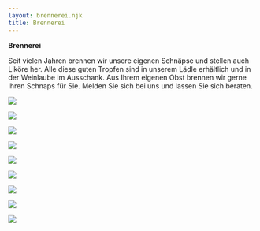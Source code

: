 ```yaml
---
layout: brennerei.njk
title: Brennerei
---
```

**Brennerei**

Seit vielen Jahren brennen wir unsere eigenen Schnäpse und stellen auch Liköre her. Alle diese guten Tropfen sind in unserem Lädle erhältlich und in der Weinlaube im Ausschank. Aus Ihrem eigenen Obst brennen wir gerne Ihren Schnaps für Sie. Melden Sie sich bei uns und lassen Sie sich beraten.

![](/assets/img/03_brennerei_volz_08.jpeg)

![](/assets/img/03_brennerei_volz_01.jpeg)

![](/assets/img/03_brennerei_volz_04.jpeg)

![](/assets/img/03_brennerei_volz_05.jpeg)

![](/assets/img/03_brennerei_volz_07.jpeg)

![](/assets/img/03_brennerei_volz_03.jpeg)

![](/assets/img/03_brennerei_volz_06.jpeg)

![](/assets/img/03_brennerei_volz_02.jpeg)

![](/assets/img/03_brennerei/03_brennerei_01.jpg)
